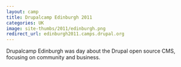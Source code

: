 ```yaml
---
layout: camp
title: Drupalcamp Edinburgh 2011
categories: UK
image: site-thumbs/2011/edinburgh.png
redirect_url: edinburgh2011.camps.drupal.org
---
```

Drupalcamp Edinburgh was day about the Drupal open source CMS, focusing on community and business.
